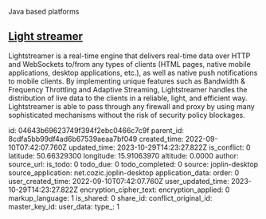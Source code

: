 Java based platforms

## [**Light streamer**](https://lightstreamer.com/)
Lightstreamer is a real-time engine that delivers real-time data over HTTP and WebSockets
to/from any types of clients (HTML pages, native mobile applications, desktop applications,
etc.), as well as native push notifications to mobile clients.
By implementing unique features such as Bandwidth & Frequency Throttling and
Adaptive Streaming, Lightstreamer handles the distribution of live data to the clients in a
reliable, light, and efficient way.
Lightstreamer is able to pass through any firewall and proxy by using many sophisticated
mechanisms without the risk of security policy blockages.

id: 04643b69623749f394f2ebc0466c7c9f
parent_id: 8cdfa5bb99df4ad6b67539aeaa7bf049
created_time: 2022-09-10T07:42:07.760Z
updated_time: 2023-10-29T14:23:27.822Z
is_conflict: 0
latitude: 50.66329300
longitude: 15.91063970
altitude: 0.0000
author: 
source_url: 
is_todo: 0
todo_due: 0
todo_completed: 0
source: joplin-desktop
source_application: net.cozic.joplin-desktop
application_data: 
order: 0
user_created_time: 2022-09-10T07:42:07.760Z
user_updated_time: 2023-10-29T14:23:27.822Z
encryption_cipher_text: 
encryption_applied: 0
markup_language: 1
is_shared: 0
share_id: 
conflict_original_id: 
master_key_id: 
user_data: 
type_: 1